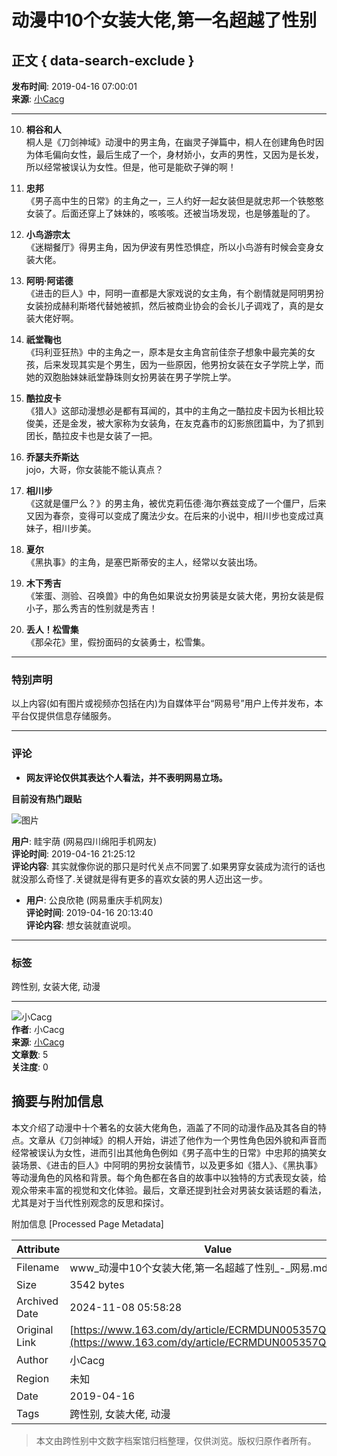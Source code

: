 # 动漫中10个女装大佬,第一名超越了性别

## 正文 { data-search-exclude }


**发布时间**: 2019-04-16 07:00:01  
**来源**: [小Cacg](https://www.163.com/dy/media/T1553073629151.html)

---

10. **桐谷和人**  
桐人是《刀剑神域》动漫中的男主角，在幽灵子弹篇中，桐人在创建角色时因为体毛偏向女性，最后生成了一个，身材娇小，女声的男性，又因为是长发，所以经常被误认为女性。但是，他可是能砍子弹的啊！

9. **忠邦**  
《男子高中生的日常》的主角之一，三人约好一起女装但是就忠邦一个铁憨憨女装了。后面还穿上了妹妹的，咳咳咳。还被当场发现，也是够羞耻的了。

8. **小鸟游宗太**  
《迷糊餐厅》得男主角，因为伊波有男性恐惧症，所以小鸟游有时候会变身女装大佬。

7. **阿明·阿诺德**  
《进击的巨人》中，阿明一直都是大家戏说的女主角，有个剧情就是阿明男扮女装扮成赫利斯塔代替她被抓，然后被商业协会的会长儿子调戏了，真的是女装大佬好啊。

6. **祇堂鞠也**  
《玛利亚狂热》中的主角之一，原本是女主角宫前佳奈子想象中最完美的女孩，后来发现其实是个男生，因为一些原因，他男扮女装在女子学院上学，而她的双胞胎妹妹祇堂静珠则女扮男装在男子学院上学。

5. **酷拉皮卡**  
《猎人》这部动漫想必是都有耳闻的，其中的主角之一酷拉皮卡因为长相比较俊美，还是金发，被大家称为女装角，在友克鑫市的幻影旅团篇中，为了抓到团长，酷拉皮卡也是女装了一把。

4. **乔瑟夫乔斯达**  
jojo，大哥，你女装能不能认真点？

3. **相川步**  
《这就是僵尸么？》的男主角，被优克莉伍德·海尔赛兹变成了一个僵尸，后来又因为春奈，变得可以变成了魔法少女。在后来的小说中，相川步也变成过真妹子，相川步美。

2. **夏尔**  
《黑执事》的主角，是塞巴斯蒂安的主人，经常以女装出场。

1. **木下秀吉**  
《笨蛋、测验、召唤兽》中的角色如果说女扮男装是女装大佬，男扮女装是假小子，那么秀吉的性别就是秀吉！

0. **丢人！松雪集**  
《那朵花》里，假扮面码的女装勇士，松雪集。

---

### 特别声明
以上内容(如有图片或视频亦包括在内)为自媒体平台“网易号”用户上传并发布，本平台仅提供信息存储服务。

---

### 评论
- **网友评论仅供其表达个人看法，并不表明网易立场。**
  
**目前没有热门跟贴**

![图片](http://cms-bucket.nosdn.127.net/941b71b408674487b3ea2902ae4b047920161223114147.jpg)

**用户**: 眭宇荫 (网易四川绵阳手机网友)  
**评论时间**: 2019-04-16 21:25:12  
**评论内容**: 其实就像你说的那只是时代关点不同罢了.如果男穿女装成为流行的话也就没那么奇怪了.关键就是得有更多的喜欢女装的男人迈出这一步。

- **用户**: 公良欣艳 (网易重庆手机网友)  
**评论时间**: 2019-04-16 20:13:40  
**评论内容**: 想女装就直说呗。

---

### 标签
跨性别, 女装大佬, 动漫

--- 

![小Cacg](https://nimg.ws.126.net/?url=http://dingyue.ws.126.net/44fKfBd3SRprFt5jKb6Lar9M8ctYKXneNM0sdYQ3OV5zI1553073571112compressflag.png&thumbnail=160y160&quality=80&type=jpg)  
**作者**: 小Cacg  
**来源**: [小Cacg](https://www.163.com/dy/media/T1553073629151.html)  
**文章数**: 5  
**关注度**: 0

## 摘要与附加信息

<!-- tcd_abstract -->
本文介绍了动漫中十个著名的女装大佬角色，涵盖了不同的动漫作品及其各自的特点。文章从《刀剑神域》的桐人开始，讲述了他作为一个男性角色因外貌和声音而经常被误认为女性，进而引出其他角色例如《男子高中生的日常》中忠邦的搞笑女装场景、《进击的巨人》中阿明的男扮女装情节，以及更多如《猎人》、《黑执事》等动漫角色的风格和背景。每个角色都在各自的故事中以独特的方式表现女装，给观众带来丰富的视觉和文化体验。最后，文章还提到社会对男装女装话题的看法，尤其是对于当代性别观念的反思和探讨。
<!-- tcd_abstract_end -->

附加信息 [Processed Page Metadata]

| Attribute       | Value                                  |
|-----------------|----------------------------------------|
| Filename        | www_动漫中10个女装大佬,第一名超越了性别_-_网易.md                             |
| Size            | 3542 bytes                           |
| Archived Date   | 2024-11-08 05:58:28                             |
| Original Link   | [https://www.163.com/dy/article/ECRMDUN005357Q36.html](https://www.163.com/dy/article/ECRMDUN005357Q36.html)                       |
| Author          | 小Cacg                               |
| Region          | 未知                               |
| Date            | 2019-04-16                                 |
| Tags            | 跨性别, 女装大佬, 动漫                                 |
>
> 本文由跨性别中文数字档案馆归档整理，仅供浏览。版权归原作者所有。
>